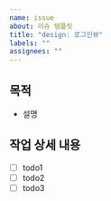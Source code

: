 ```yaml
---
name: issue
about: 이슈 템플릿
title: "design: 로그인뷰"
labels: ""
assignees: ""
---
```


## 목적

- 설명

## 작업 상세 내용

- [ ] todo1
- [ ] todo2
- [ ] todo3
